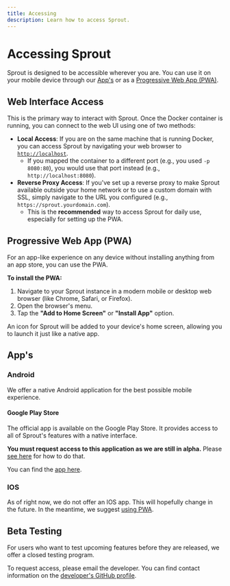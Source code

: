 ```yaml
---
title: Accessing
description: Learn how to access Sprout.
---
```


# Accessing Sprout

Sprout is designed to be accessible wherever you are. You can use it on your mobile device through our [App's](#apps) or as a [Progressive Web App (PWA)](https://developer.mozilla.org/en-US/docs/Web/Progressive_web_apps).

## Web Interface Access

This is the primary way to interact with Sprout. Once the Docker container is running, you can connect to the web UI using one of two methods:

-   **Local Access**: If you are on the same machine that is running Docker, you can access Sprout by navigating your web browser to [`http://localhost`](http://localhost).
    -   If you mapped the container to a different port (e.g., you used `-p 8080:80`), you would use that port instead (e.g., `http://localhost:8080`).
-   **Reverse Proxy Access**: If you've set up a reverse proxy to make Sprout available outside your home network or to use a custom domain with SSL, simply navigate to the URL you configured (e.g., `https://sprout.yourdomain.com`).
    -   This is the **recommended** way to access Sprout for daily use, especially for setting up the PWA.

## Progressive Web App (PWA)

For an app-like experience on any device without installing anything from an app store, you can use the PWA.

**To install the PWA:**

1. Navigate to your Sprout instance in a modern mobile or desktop web browser (like Chrome, Safari, or Firefox).
2. Open the browser's menu.
3. Tap the **"Add to Home Screen"** or **"Install App"** option.

An icon for Sprout will be added to your device's home screen, allowing you to launch it just like a native app.

## App's

### Android

We offer a native Android application for the best possible mobile experience.

#### Google Play Store

The official app is available on the Google Play Store. It provides access to all of Sprout's features with a native interface.

**You must request access to this application as we are still in alpha.** Please [see here](#beta-testing) for how to do that.

You can find the [app here](https://play.google.com/store/apps/details?id=net.croudebush.sprout&pcampaignid=web_share).

### IOS

As of right now, we do not offer an IOS app. This will hopefully change in the future. In the meantime, we suggest [using PWA](#progressive-web-app-pwa).

## Beta Testing

For users who want to test upcoming features before they are released, we offer a closed testing program.

To request access, please email the developer. You can find contact information on the [developer's GitHub profile](https://github.com/cameronroudebush).
